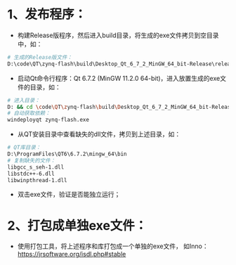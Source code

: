# 1、发布程序：

- 构建Release版程序，然后进入build目录，将生成的exe文件拷贝到空目录中，如：

```bash
# 生成的Release版文件：
D:\code\QT\zynq-flash\build\Desktop_Qt_6_7_2_MinGW_64_bit-Release\release\zynq-flash.exe
```

- 启动Qt命令行程序：Qt 6.7.2 (MinGW 11.2.0 64-bit)，进入放置生成的exe文件的目录，如：

```bash
# 进入目录：
D: && cd \code\QT\zynq-flash\build\Desktop_Qt_6_7_2_MinGW_64_bit-Release\temp
# 自动获取依赖：
windeployqt zynq-flash.exe
```

- 从QT安装目录中查看缺失的dll文件，拷贝到上述目录，如：

```bash
# QT库目录：
D:\ProgramFiles\QT6\6.7.2\mingw_64\bin
# 复制缺失的文件：
libgcc_s_seh-1.dll
libstdc++-6.dll
libwinpthread-1.dll
```

- 双击exe文件，验证是否能独立运行；

# 2、打包成单独exe文件：

- 使用打包工具，将上述程序和库打包成一个单独的exe文件， 如Inno：https://jrsoftware.org/isdl.php#stable

```bash
```

